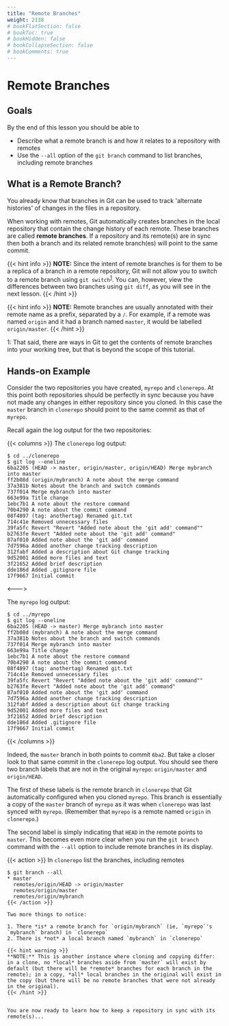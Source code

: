 ```yaml
---
title: "Remote Branches"
weight: 2138
# bookFlatSection: false
# bookToc: true
# bookHidden: false
# bookCollapseSection: false
# bookComments: true
---
```


# Remote Branches

## Goals

By the end of this lesson you should be able to 

- Describe what a remote branch is and how it relates to a repository with remotes
- Use the `--all` option of the `git branch` command to list branches, including remote branches

## What is a Remote Branch?

You already know that branches in Git can be used to track 'alternate histories' of changes in the files in a repository.

When working with remotes, Git automatically creates branches in the local repository that contain the change history of each remote.  These branches are called **remote branches**.  If a repository and its remote(s) are in sync then both a branch and its related remote branch(es) will point to the same commit.

{{< hint info >}}
**NOTE:** Since the intent of remote branches is for them to be a replica of a branch in a remote repository, Git will not allow you to switch to a remote branch using `git switch`<sup>[1](#fn1)</sup>.  You can, however, view the differences between two branches using `git diff`, as you will see in the next lesson.
{{< /hint >}}

{{< hint info >}}
**NOTE:** Remote branches are usually annotated with their remote name as a prefix, separated by a `/`.  For example, if a remote was named `origin` and it had a branch named `master`, it would be labelled `origin/master`.
{{< /hint >}}


<div class="footnote">
<a name="fn1">1</a>:  That said, there are ways in Git to get the contents of remote branches into your working tree, but that is beyond the scope of this tutorial.
</div>

## Hands-on Example

Consider the two repositories you have created, `myrepo` and `clonerepo`.  At this point both repositories should be perfectly in sync because you have not made any changes in either repository since you cloned.  In this case the `master` branch in `clonerepo` should point to the same commit as that of `myrepo`.

Recall again the log output for the two repositories:

{{< columns >}}
The `clonerepo` log output:

```text
$ cd ../clonerepo
$ git log --oneline
6ba2205 (HEAD -> master, origin/master, origin/HEAD) Merge mybranch into master
ff2b08d (origin/mybranch) A note about the merge command
37a381b Notes about the branch and switch commands
737f014 Merge mybranch into master
663e99a Title change
1ebc7b1 A note about the restore command
70b4290 A note about the commit command
08f4897 (tag: anothertag) Renamed git.txt
714c41e Removed unnecessary files
39fa5fc Revert "Revert "Added note about the 'git add' command""
b2763fe Revert "Added note about the 'git add' command"
87af010 Added note about the 'git add' command
7d7596a Added another change tracking description
312fabf Added a description about Git change tracking
9d52001 Added more files and text
3f21652 Added brief description
dde186d Added .gitignore file
17f9667 Initial commit
```
<--->

The `myrepo` log output:

```text
$ cd ../myrepo
$ git log --oneline
6ba2205 (HEAD -> master) Merge mybranch into master
ff2b08d (mybranch) A note about the merge command
37a381b Notes about the branch and switch commands
737f014 Merge mybranch into master
663e99a Title change
1ebc7b1 A note about the restore command
70b4290 A note about the commit command
08f4897 (tag: anothertag) Renamed git.txt
714c41e Removed unnecessary files
39fa5fc Revert "Revert "Added note about the 'git add' command""
b2763fe Revert "Added note about the 'git add' command"
87af010 Added note about the 'git add' command
7d7596a Added another change tracking description
312fabf Added a description about Git change tracking
9d52001 Added more files and text
3f21652 Added brief description
dde186d Added .gitignore file
17f9667 Initial commit
```

{{< /columns >}}

Indeed, the `master` branch in both points to commit `6ba2`.  But take a closer look to that same commit in the `clonerepo` log output.  You should see there two branch labels that are not in the original `myrepo`: `origin/master` and `origin/HEAD`.  

The first of these labels is the remote branch in `clonerepo` that Git automatically configured when you cloned `myrepo`.  This branch is essentially a copy of the `master` branch of `myrepo` as it was when `clonerepo` was last synced with `myrepo`.  (Remember that `myrepo` is a remote named `origin` in `clonerepo`.)

The second label is simply indicating that `HEAD` in the remote points to `master`.  This becomes even more clear when you run the `git branch` command with the `--all` option to include remote branches in its display.

{{< action >}}
In `clonerepo` list the branches, including remotes

```text
$ git branch --all
* master
  remotes/origin/HEAD -> origin/master
  remotes/origin/master
  remotes/origin/mybranch
{{< /action >}}

Two more things to notice:

1. There *is* a remote branch for `origin/mybranch` (ie, `myrepo`'s `mybranch` branch) in `clonerepo`
2. There is *not* a local branch named `mybranch` in `clonerepo`

{{< hint warning >}}
**NOTE:** This is another instance where cloning and copying differ: in a clone, no *local* branches aside from `master` will exist by default (but there will be *remote* branches for each branch in the remote); in a copy, *all* local branches in the original will exist in the copy (but there will be no remote branches that were not already in the original).
{{< /hint >}}


You are now ready to learn how to keep a repository in sync with its remote(s)...
